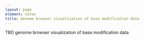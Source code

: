 ```yaml
---
layout: page
element: notes
title: Genome browser visualization of base modification data
---
```


TBD genome browser visualization of base modification data